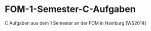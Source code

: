 FOM-1-Semester-C-Aufgaben
=========================

C Aufgaben aus dem 1 Semester an der FOM in Hamburg [WS2014]

